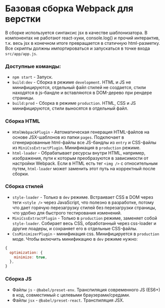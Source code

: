 # Базовая сборка Webpack для верстки
В сборке используется синтаксис jsx в качестве шаблонизатора. В компонентах не работают react-хуки, console.log() и прочий интерактив, т.к. весь jsx в конечном итоге превращается в статичную html-разметку. Все скрипты должны импортироваться и запускаться в точке входа `src/app/app.js`.

### Доступные команды:
- `npm start` - Запуск.
- `build:dev` - Сборка в режиме `development`. HTML и JS не минифицируются, отдельный файл стилей не создается, стили находятся в js-бандле и вставляются в DOM-дерево при рендере страницы.
- `build:prod` - Сборка в режиме `production`. HTML, CSS и JS минифицируются, стили выносятся в отдельный файл.

### Сборка HTML
- `HtmlWebpackPlugin` - Автоматическая генерация HTML-файлов на основе JSX-шаблонов из папки `pages`. Подключает в сгенерированные html-файлы все JS-бандлы из `entry` и CSS-файлы из `MiniCssExtractPlugin`. Минификация в `production` режиме.
- `html-loader` - Обрабатывает ресурсы внутри HTML, например, изображения, пути к которым преобразуются в зависимости от настройки Webpack. Если в HTML есть тег `<img />` с относительным путем, `html-loader` может заменить этот путь на корректный после сборки.

### Сборка стилей
- `style-loader` - Только в `dev` режиме. Встраивает CSS в DOM через теги `<style />` через JavaScript, что полезно в разработке, потому что дает горячую перезагрузку стилей без перезагрузки страницы, что удобно для быстрого тестирования изменений.
- `MiniCssExtractPlugin` - Только в `production` режиме, заменяет собой `style-loader`. Собирает весь CSS, обработанный через css-loader и другие лоадеры, и сохраняет его в отдельные CSS-файлы.
- `CssMinimizerPlugin` - минификация css. Минифицируется в `production` моде. Чтобы включить минификацию в `dev` режиме нужно:
```javascript     
{
  optimization: {
    minimize: true,
  },
}
```

### Сборка JS
- Файлы `js` - `@babel/preset-env`. Транспиляция современного JS (ES6+) в код, совместимый с целевыми браузерами/средами.
- Файлы `jsx` - `@babel/preset-react`. Транспиляция JSX.
